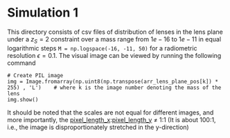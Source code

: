 # Simulation 1

This directory consists of csv files of distribution of lenses in the lens plane under a $z_S = 2$ constraint over a mass range from $1e-16$ to $1e-11$ in equal logarithmic steps `M = np.logspace(-16, -11, 50)` for a radiometric resolution $\epsilon = 0.1$. 
The visual image can be viewed by running the following command
```
# Create PIL image
img = Image.fromarray(np.uint8(np.transpose(arr_lens_plane_pos[k]) * 255) , 'L')    # where k is the image number denoting the mass of the lens
img.show()
```
It should be noted that the scales are not equal for different images, and more importantly, the [pixel_length_x](../pixel_length_x.csv):[pixel_length_y](../pixel_length_y.csv) $\neq$ 1:1 (It is about 100:1, i.e., the image is disproportionately stretched in the y-direction)

